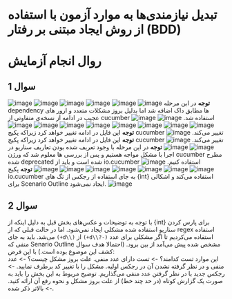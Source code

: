 # تبدیل نیازمندی‌ها به موارد آزمون با استفاده از روش ایجاد مبتنی بر رفتار (BDD)
# روال انجام آزمایش
## سوال 1
![image](https://github.com/Masihbr/BDD_LAB/assets/56260232/3844ba88-afaf-422c-89da-580dd26797f6)
![image](https://github.com/Masihbr/BDD_LAB/assets/56260232/8ab273e0-6149-412b-89f5-bc1cde91552e)
![image](https://github.com/Masihbr/BDD_LAB/assets/56260232/b384d0a0-c5c8-4bc3-8449-69eb9a336f69)
![image](https://github.com/Masihbr/BDD_LAB/assets/56260232/634292b2-ef67-491e-ab9d-d603c3acae45)
![image](https://github.com/Masihbr/BDD_LAB/assets/56260232/64d38fef-fc2b-482c-8fb3-a614e4569e11)
![image](https://github.com/Masihbr/BDD_LAB/assets/56260232/991ee520-bb87-4bf4-a213-401ca20bf2fb)
**توجه** در این مرحله dependency ها مطابق داک اضافه شد اما بدلیل بروز مشکلات متعدد و ارور های عجیب در ادامه از نسخه‌ی متفاوتی از cucumber استفاده شد.
![image](https://github.com/Masihbr/BDD_LAB/assets/56260232/d29cd83b-2dd8-4f46-b89b-bbf906c86d3b)
![image](https://github.com/Masihbr/BDD_LAB/assets/56260232/1fe0eafa-b0bd-4871-ae76-7b3910667520)
![image](https://github.com/Masihbr/BDD_LAB/assets/56260232/e36ceeba-f5ec-43fe-bcbb-034a5fe27b57)
![image](https://github.com/Masihbr/BDD_LAB/assets/56260232/f78d9fe4-6798-4fa3-92b0-e398bc28f47c)
![image](https://github.com/Masihbr/BDD_LAB/assets/56260232/9a976b83-0c25-48ae-b78a-c9c73752a0d5)
![image](https://github.com/Masihbr/BDD_LAB/assets/56260232/bfc30bb2-c36a-439b-92ee-7014e0eb5725)
![image](https://github.com/Masihbr/BDD_LAB/assets/56260232/eec5419d-95b6-4573-b522-f8e25335aa79)
![image](https://github.com/Masihbr/BDD_LAB/assets/56260232/25234055-c77c-4a7a-82f7-c0e210e0be73)
![image](https://github.com/Masihbr/BDD_LAB/assets/56260232/45f9ddd3-f7d2-476a-bce2-3308e78ecab0)
![image](https://github.com/Masihbr/BDD_LAB/assets/56260232/e5068373-db97-45c0-ba42-8c38217b3d58)
**توجه** این فایل در ادامه تغییر خواهد کرد زیراکه پکیج cucumber تغییر می‌کند.
![image](https://github.com/Masihbr/BDD_LAB/assets/56260232/d517e49a-ec8f-4240-8070-3ff630d10808)
**توجه** این فایل در ادامه تغییر خواهد کرد زیراکه پکیج cucumber تغییر می‌کند.
![image](https://github.com/Masihbr/BDD_LAB/assets/56260232/61f4c37b-7c74-4cd3-803d-2eed37e7fefb)
![image](https://github.com/Masihbr/BDD_LAB/assets/56260232/588231d3-40dc-4cbb-9acf-651ff0678dc5)
![image](https://github.com/Masihbr/BDD_LAB/assets/56260232/3241bf90-26ed-4dab-8b17-2dc3e163dd91)
**توجه** در این مرحله با وجود تعریف شده بودن تعاریف سناریو در اجرا با مشکل مواجه هستیم و پس از بررسی ها معلوم شد که ورژن cucumber مطرح شده deprecated شده است و باید از io.cucumber استفاده کنیم.
![image](https://github.com/Masihbr/BDD_LAB/assets/56260232/0185d2dc-58d9-406b-911b-bb4e7224ed81)
![image](https://github.com/Masihbr/BDD_LAB/assets/56260232/1eeca1ec-dd10-451b-a35d-30aec5165e19)
![image](https://github.com/Masihbr/BDD_LAB/assets/56260232/dc8629ea-c0fc-496c-9da0-8f89b830a83b)
![image](https://github.com/Masihbr/BDD_LAB/assets/56260232/e595176c-7bda-4df2-9dec-590d6630ab60)
![image](https://github.com/Masihbr/BDD_LAB/assets/56260232/fb96487c-e5a9-4362-825c-5eee83622871)
![image](https://github.com/Masihbr/BDD_LAB/assets/56260232/b0e3ca25-4e09-416f-9c2b-11a2336a0482)
![image](https://github.com/Masihbr/BDD_LAB/assets/56260232/2d7287c1-71d0-400c-9ce8-344e691c415a)
![image](https://github.com/Masihbr/BDD_LAB/assets/56260232/560e68cc-74c8-4a8c-9290-12c9ef10437c)
**توجه** پکیج io.cucumber به جای استفاده از رجکس از تگ های {int} استفاده می‌کند و اشکالی برای Scenario Outline ایجاد نمی‌شود.
![image](https://github.com/Masihbr/BDD_LAB/assets/56260232/0d0120a1-d3ad-47a1-990f-d1c8936fc1a3)

## سوال 2
با توجه به توضیحات و عکس‌های بخش قبل به دلیل اینکه از {int} برای پارس کردن سناریو استفاده شده مشکلی ایجاد نمی‌شود. اما در حالت قبلی که از regex استفاده می‌شد. باید به جای `(+d\\)` از `(+d\\?-)` استفاده می‌کردیم تا اگر مشکلی برای عدد منفی که Senario Outline مشخص شده پیش می‌آمد از بین برود. (احتمالا هدف سوال کشف این موضوع بوده است.) با این فرض: <br/>
این موارد تست کدامند؟ -> تست دارای عدد منفی.
علت بروز مشکل چیست؟ -> عدد منفی و در نظر گرفته نشدن آن در رجکس اولیه.
مشکل را با تغییر کد برطرف نمایید. -> رجکس جدید با در نظر گرفتن عدد منفی می‌گذاریم.
توضیح مربوط به این بخش را باید به صورت یک گزارش کوتاه (در حد چند خط) از علت بروز مشکل و نحوه رفع آن ارائه کنید. -> بالاتر ذکر شده.











